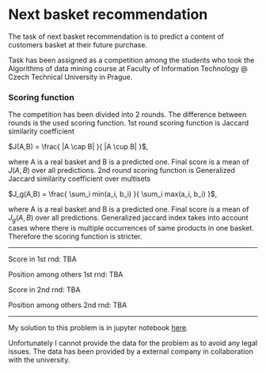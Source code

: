 # Next basket recommendation

The task of next basket recommendation is to predict a content of customers basket at their future purchase.

Task has been assigned as a competition among the students who took the Algorithms of data mining course at Faculty of 
Information Technology @ Czech Technical University in Prague.

### Scoring function

The competition has been divided into 2 rounds. The difference between rounds is the used scoring function.
1st round scoring function is Jaccard similarity coefficient

$J(A,B) = \frac{ |A \cap B| }{ |A \cup B| }$,

where A is a real basket and B is a predicted one. Final score is a mean of $J(A,B)$ over all predictions.
2nd round scoring function is Generalized Jaccard similarity coefficient over multisets

$J_g(A,B) = \frac{ \sum_i min(a_i, b_i) }{ \sum_i max(a_i, b_i) }$,

where A is a real basket and B is a predicted one. Final score is a mean of $J_g(A,B)$ over all predictions. Generalized
jaccard index takes into account cases where there is multiple occurrences of same products in one basket. Therefore the
scoring function is stricter.

------------------------
Score in 1st rnd: TBA

Position among others 1st rnd: TBA

Score in 2nd rnd: TBA

Position among others 2nd rnd: TBA

---------------------------

My solution to this problem is in jupyter notebook [here](next_basket_recommendation.ipynb). 

Unfortunately I cannot provide the data for the problem as to avoid any legal issues. The data has been provided by
a external company in collaboration with the university.
